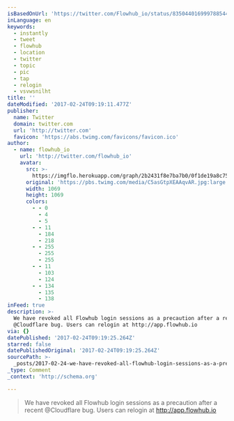 ```yaml
---
isBasedOnUrl: 'https://twitter.com/Flowhub_io/status/835044016999788544'
inLanguage: en
keywords:
  - instantly
  - tweet
  - flowhub
  - location
  - twitter
  - topic
  - pic
  - tap
  - relogin
  - vsvwsnilht
title: ''
dateModified: '2017-02-24T09:19:11.477Z'
publisher:
  name: Twitter
  domain: twitter.com
  url: 'http://twitter.com'
  favicon: 'https://abs.twimg.com/favicons/favicon.ico'
author:
  - name: flowhub_io
    url: 'http://twitter.com/flowhub_io'
    avatar:
      src: >-
        https://imgflo.herokuapp.com/graph/2b2431f8e7ba7b0/0f1de19a8c75c1c8165024f8007b69f9/noop.jpg?input=https%3A%2F%2Fpbs.twimg.com%2Fmedia%2FC5asGtpXEAAqvAR.jpg%3Alarge
      original: 'https://pbs.twimg.com/media/C5asGtpXEAAqvAR.jpg:large'
      width: 1069
      height: 1069
      colors:
        - - 0
          - 4
          - 5
        - - 11
          - 184
          - 218
        - - 255
          - 255
          - 255
        - - 11
          - 103
          - 124
        - - 134
          - 135
          - 138
inFeed: true
description: >-
  We have revoked all Flowhub login sessions as a precaution after a recent
  @Cloudflare bug. Users can relogin at http://app.flowhub.io
via: {}
datePublished: '2017-02-24T09:19:25.264Z'
starred: false
datePublishedOriginal: '2017-02-24T09:19:25.264Z'
sourcePath: >-
  _posts/2017-02-24-we-have-revoked-all-flowhub-login-sessions-as-a-precaution-a.md
_type: Comment
_context: 'http://schema.org'

---
```

> We have revoked all Flowhub login sessions as a precaution after a recent @Cloudflare bug. Users can relogin at http://app.flowhub.io